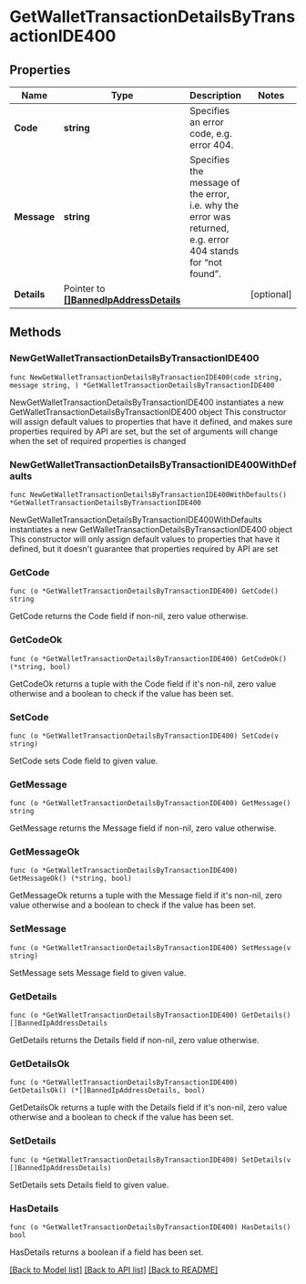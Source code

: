# GetWalletTransactionDetailsByTransactionIDE400

## Properties

Name | Type | Description | Notes
------------ | ------------- | ------------- | -------------
**Code** | **string** | Specifies an error code, e.g. error 404. | 
**Message** | **string** | Specifies the message of the error, i.e. why the error was returned, e.g. error 404 stands for “not found”. | 
**Details** | Pointer to [**[]BannedIpAddressDetails**](BannedIpAddressDetails.md) |  | [optional] 

## Methods

### NewGetWalletTransactionDetailsByTransactionIDE400

`func NewGetWalletTransactionDetailsByTransactionIDE400(code string, message string, ) *GetWalletTransactionDetailsByTransactionIDE400`

NewGetWalletTransactionDetailsByTransactionIDE400 instantiates a new GetWalletTransactionDetailsByTransactionIDE400 object
This constructor will assign default values to properties that have it defined,
and makes sure properties required by API are set, but the set of arguments
will change when the set of required properties is changed

### NewGetWalletTransactionDetailsByTransactionIDE400WithDefaults

`func NewGetWalletTransactionDetailsByTransactionIDE400WithDefaults() *GetWalletTransactionDetailsByTransactionIDE400`

NewGetWalletTransactionDetailsByTransactionIDE400WithDefaults instantiates a new GetWalletTransactionDetailsByTransactionIDE400 object
This constructor will only assign default values to properties that have it defined,
but it doesn't guarantee that properties required by API are set

### GetCode

`func (o *GetWalletTransactionDetailsByTransactionIDE400) GetCode() string`

GetCode returns the Code field if non-nil, zero value otherwise.

### GetCodeOk

`func (o *GetWalletTransactionDetailsByTransactionIDE400) GetCodeOk() (*string, bool)`

GetCodeOk returns a tuple with the Code field if it's non-nil, zero value otherwise
and a boolean to check if the value has been set.

### SetCode

`func (o *GetWalletTransactionDetailsByTransactionIDE400) SetCode(v string)`

SetCode sets Code field to given value.


### GetMessage

`func (o *GetWalletTransactionDetailsByTransactionIDE400) GetMessage() string`

GetMessage returns the Message field if non-nil, zero value otherwise.

### GetMessageOk

`func (o *GetWalletTransactionDetailsByTransactionIDE400) GetMessageOk() (*string, bool)`

GetMessageOk returns a tuple with the Message field if it's non-nil, zero value otherwise
and a boolean to check if the value has been set.

### SetMessage

`func (o *GetWalletTransactionDetailsByTransactionIDE400) SetMessage(v string)`

SetMessage sets Message field to given value.


### GetDetails

`func (o *GetWalletTransactionDetailsByTransactionIDE400) GetDetails() []BannedIpAddressDetails`

GetDetails returns the Details field if non-nil, zero value otherwise.

### GetDetailsOk

`func (o *GetWalletTransactionDetailsByTransactionIDE400) GetDetailsOk() (*[]BannedIpAddressDetails, bool)`

GetDetailsOk returns a tuple with the Details field if it's non-nil, zero value otherwise
and a boolean to check if the value has been set.

### SetDetails

`func (o *GetWalletTransactionDetailsByTransactionIDE400) SetDetails(v []BannedIpAddressDetails)`

SetDetails sets Details field to given value.

### HasDetails

`func (o *GetWalletTransactionDetailsByTransactionIDE400) HasDetails() bool`

HasDetails returns a boolean if a field has been set.


[[Back to Model list]](../README.md#documentation-for-models) [[Back to API list]](../README.md#documentation-for-api-endpoints) [[Back to README]](../README.md)


